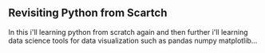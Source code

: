 ## Revisiting Python from Scartch
In this i'll learning python from scratch again and then further i'll learning data science tools for data visualization such as pandas numpy matplotlib...
